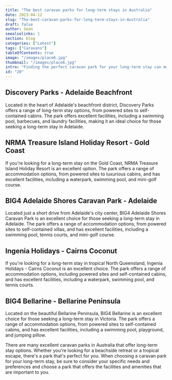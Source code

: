 ```yaml
---
title: "The best caravan parks for long-term stays in Australia"
date: 2023-04-12
slug: "The-best-caravan-parks-for-long-term-stays-in-Australia"
draft: false
author: Sean
seealsolinks: 1
section: blog
categories: ["Latest"]
tags: ["Caravans"]
tableOfContents: true
image: "/images/place6.jpg"
thumbnail: "/images/place6.jpg"
intro: "Finding the perfect caravan park for your long-term stay can make all the difference."
id: "20"
---
```


## Discovery Parks - Adelaide Beachfront

Located in the heart of Adelaide's beachfront district, Discovery Parks offers a range of long-term stay options, from powered sites to self-contained cabins. The park offers excellent facilities, including a swimming pool, barbecues, and laundry facilities, making it an ideal choice for those seeking a long-term stay in Adelaide.

## NRMA Treasure Island Holiday Resort - Gold Coast

If you're looking for a long-term stay on the Gold Coast, NRMA Treasure Island Holiday Resort is an excellent option. The park offers a range of accommodation options, from powered sites to luxurious cabins, and has excellent facilities, including a waterpark, swimming pool, and mini-golf course.

## BIG4 Adelaide Shores Caravan Park - Adelaide

Located just a short drive from Adelaide's city center, BIG4 Adelaide Shores Caravan Park is an excellent choice for those seeking a long-term stay in Adelaide. The park offers a range of accommodation options, from powered sites to self-contained villas, and has excellent facilities, including a swimming pool, tennis courts, and mini-golf course.

## Ingenia Holidays - Cairns Coconut

If you're looking for a long-term stay in tropical North Queensland, Ingenia Holidays - Cairns Coconut is an excellent choice. The park offers a range of accommodation options, including powered sites and self-contained cabins, and has excellent facilities, including a waterpark, swimming pool, and tennis courts.

## BIG4 Bellarine - Bellarine Peninsula

Located on the beautiful Bellarine Peninsula, BIG4 Bellarine is an excellent choice for those seeking a long-term stay in Victoria. The park offers a range of accommodation options, from powered sites to self-contained cabins, and has excellent facilities, including a swimming pool, playground, and jumping pillow.

There are many excellent caravan parks in Australia that offer long-term stay options. Whether you're looking for a beachside retreat or a tropical escape, there's a park that's perfect for you. When choosing a caravan park for your long-term stay, be sure to consider your specific needs and preferences and choose a park that offers the facilities and amenities that are important to you.
